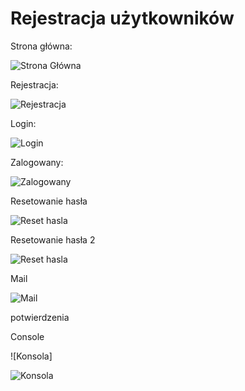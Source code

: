 # Rejestracja użytkowników


Strona główna:

![Strona Główna](https://github.com/Guzik98/my-first-blog/blob/lab2/lab2_aplikacje_internetowe/Screen/Strona_g%C5%82owna.PNG)

Rejestracja:

![Rejestracja](https://github.com/Guzik98/my-first-blog/blob/lab2/lab2_aplikacje_internetowe/Screen/Register.PNG)

Login:

![Login](https://github.com/Guzik98/my-first-blog/blob/lab2/lab2_aplikacje_internetowe/Screen/Login.PNG)

Zalogowany:

![Zalogowany](https://github.com/Guzik98/my-first-blog/blob/lab2/lab2_aplikacje_internetowe/Screen/Loged_in.PNG)

Resetowanie hasła

![Reset hasla](https://github.com/Guzik98/my-first-blog/blob/lab2/lab2_aplikacje_internetowe/Screen/password_reset.PNG)

Resetowanie hasła 2

![Reset hasla](https://github.com/Guzik98/my-first-blog/blob/lab2/lab2_aplikacje_internetowe/Screen/password_reset2.PNG)

Mail

![Mail](https://github.com/Guzik98/my-first-blog/blob/lab2/lab2_aplikacje_internetowe/Screen/Mail.PNG)

potwierdzenia

Console

![Konsola]

![Konsola](https://github.com/Guzik98/my-first-blog/blob/lab2/lab2_aplikacje_internetowe/Screen/Console.PNG)
